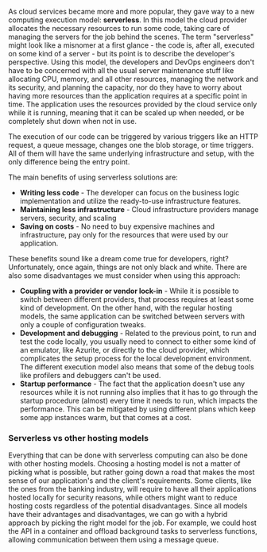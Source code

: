 As cloud services became more and more popular, they gave way to a new computing execution model: **serverless**. In this model the cloud provider allocates the necessary resources to run some code, taking care of managing the servers for the job behind the scenes. 
The term "serverless" might look like a misnomer at a first glance - the code is, after all, executed on some kind of a server - but its point is to describe the developer's perspective. Using this model, the developers and DevOps engineers don't have to be concerned with all the usual server maintenance stuff like allocating CPU, memory, and all other resources, managing the network and its security, and planning the capacity, nor do they have to worry about having more resources than the application requires at a specific point in time. The application uses the resources provided by the cloud service only while it is running, meaning that it can be scaled up when needed, or be completely shut down when not in use.

The execution of our code can be triggered by various triggers like an HTTP request, a queue message, changes one the blob storage, or time triggers. All of them will have the same underlying infrastructure and setup, with the only difference being the entry point. 

The main benefits of using serverless solutions are:

* **Writing less code** - The developer can focus on the business logic implementation and utilize the ready-to-use infrastructure features.
* **Maintaining less infrastructure** - Cloud infrastructure providers manage servers, security, and scaling
* **Saving on costs** - No need to buy expensive machines and infrastructure, pay only for the resources that were used by our application.

These benefits sound like a dream come true for developers, right? Unfortunately, once again, things are not only black and white. There are also some disadvantages we must consider when using this approach:

- **Coupling with a provider or vendor lock-in** - While it is possible to switch between different providers, that process requires at least some kind of development. On the other hand, with the regular hosting models, the same application can be switched between servers with only a couple of configuration tweaks.
- **Development and debugging** - Related to the previous point, to run and test the code locally, you usually need to connect to either some kind of an emulator, like Azurite, or directly to the cloud provider, which complicates the setup process for the local development environment. The different execution model also means that some of the debug tools like profilers and debuggers can't be used.
- **Startup performance** - The fact that the application doesn't use any resources while it is not running also implies that it has to go through the startup procedure (almost) every time it needs to run, which impacts the performance. This can be mitigated by using different plans which keep some app instances warm, but that comes at a cost.

### Serverless vs other hosting models

Everything that can be done with serverless computing can also be done with other hosting models. Choosing a hosting model is not a matter of picking what is possible, but rather going down a road that makes the most sense of our application's and the client's requirements. Some clients, like the ones from the banking industry, will require to have all their applications hosted locally for security reasons, while others might want to reduce hosting costs regardless of the potential disadvantages.
Since all models have their advantages and disadvantages, we can go with a hybrid approach by picking the right model for the job. For example, we could host the API in a container and offload background tasks to serverless functions, allowing communication between them using a message queue.